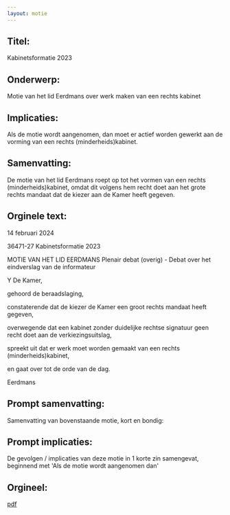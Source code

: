 ```yaml
---
layout: motie
---
```

## Titel:
Kabinetsformatie 2023
## Onderwerp:
Motie van het lid Eerdmans over werk maken van een rechts kabinet
## Implicaties:
Als de motie wordt aangenomen, dan moet er actief worden gewerkt aan de vorming van een rechts (minderheids)kabinet.
## Samenvatting:
De motie van het lid Eerdmans roept op tot het vormen van een rechts (minderheids)kabinet, omdat dit volgens hem recht doet aan het grote rechts mandaat dat de kiezer aan de Kamer heeft gegeven.
## Orginele text:


14 februari 2024

36471-27
Kabinetsformatie 2023

MOTIE VAN HET LID EERDMANS
Plenair debat (overig) - Debat over het eindverslag van de informateur

Y
De Kamer,

gehoord de beraadslaging,

constaterende dat de kiezer de Kamer een groot rechts mandaat
heeft gegeven,

overwegende dat een kabinet zonder duidelijke rechtse signatuur
geen recht doet aan de verkiezingsuitslag,

spreekt uit dat er werk moet worden gemaakt van een rechts
(minderheids)kabinet,

en gaat over tot de orde van de dag.

Eerdmans


## Prompt samenvatting:
Samenvatting van bovenstaande motie, kort en bondig:


## Prompt implicaties:
De gevolgen / implicaties van deze motie in 1 korte zin samengevat, beginnend met 'Als de motie wordt aangenomen dan' 

## Orgineel:
[pdf](https://gegevensmagazijn.tweedekamer.nl/OData/v4/2.0/Document(adc1e6eb-7c93-48f1-989a-ed0d3c24dcdd)/resource)
